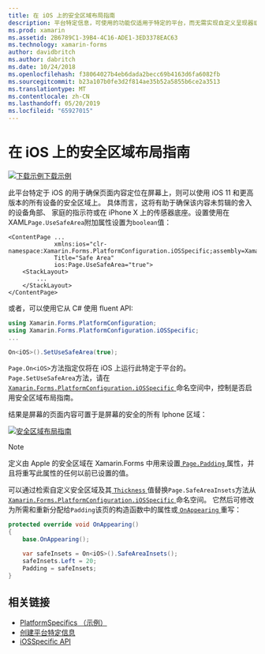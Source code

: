```yaml
---
title: 在 iOS 上的安全区域布局指南
description: 平台特定信息，可使用的功能仅适用于特定的平台，而无需实现自定义呈现器或效果。 本文介绍如何使用 iOS 特定于平台的以确保页面内容定位在屏幕上，则可以使用 iOS 11 和更高版本的所有设备的安全区域上。
ms.prod: xamarin
ms.assetid: 2B6789C1-39B4-4C16-ADE1-3ED3378EAC63
ms.technology: xamarin-forms
author: davidbritch
ms.author: dabritch
ms.date: 10/24/2018
ms.openlocfilehash: f38064027b4eb6dada2becc69b4163d6fa6082fb
ms.sourcegitcommit: b23a107b0fe3d2f814ae35b52a5855b6ce2a3513
ms.translationtype: MT
ms.contentlocale: zh-CN
ms.lasthandoff: 05/20/2019
ms.locfileid: "65927015"
---
```

# <a name="safe-area-layout-guide-on-ios"></a>在 iOS 上的安全区域布局指南

[![下载示例](~/media/shared/download.png)下载示例](https://developer.xamarin.com/samples/xamarin-forms/UserInterface/PlatformSpecifics/)

此平台特定于 iOS 的用于确保页面内容定位在屏幕上，则可以使用 iOS 11 和更高版本的所有设备的安全区域上。 具体而言，这将有助于确保该内容未剪辑的舍入的设备角部、 家庭的指示符或在 iPhone X 上的传感器底座。设置使用在 XAML`Page.UseSafeArea`附加属性设置为`boolean`值：

```xaml
<ContentPage ...
             xmlns:ios="clr-namespace:Xamarin.Forms.PlatformConfiguration.iOSSpecific;assembly=Xamarin.Forms.Core"
             Title="Safe Area"
             ios:Page.UseSafeArea="true">
    <StackLayout>
        ...
    </StackLayout>
</ContentPage>
```

或者，可以使用它从 C# 使用 fluent API:

```csharp
using Xamarin.Forms.PlatformConfiguration;
using Xamarin.Forms.PlatformConfiguration.iOSSpecific;
...

On<iOS>().SetUseSafeArea(true);
```

`Page.On<iOS>`方法指定仅将在 iOS 上运行此特定于平台的。 `Page.SetUseSafeArea`方法，请在[ `Xamarin.Forms.PlatformConfiguration.iOSSpecific` ](xref:Xamarin.Forms.PlatformConfiguration.iOSSpecific)命名空间中，控制是否启用安全区域布局指南。

结果是屏幕的页面内容可置于是屏幕的安全的所有 Iphone 区域：

[![](page-safe-area-images/safe-area-layout.png "安全区域布局指南")](page-safe-area-images/safe-area-layout-large.png#lightbox "安全区域布局指南")

> [!NOTE]
> 定义由 Apple 的安全区域在 Xamarin.Forms 中用来设置[ `Page.Padding` ](xref:Xamarin.Forms.Page.Padding)属性，并且将重写此属性的任何以前已设置的值。

可以通过检索自定义安全区域及其[ `Thickness` ](xref:Xamarin.Forms.Thickness)值替换`Page.SafeAreaInsets`方法从[ `Xamarin.Forms.PlatformConfiguration.iOSSpecific` ](xref:Xamarin.Forms.PlatformConfiguration.iOSSpecific)命名空间。 它然后可修改为所需和重新分配给`Padding`该页的构造函数中的属性或[ `OnAppearing` ](xref:Xamarin.Forms.Page.OnAppearing)重写：

```csharp
protected override void OnAppearing()
{
    base.OnAppearing();

    var safeInsets = On<iOS>().SafeAreaInsets();
    safeInsets.Left = 20;
    Padding = safeInsets;
}
```

## <a name="related-links"></a>相关链接

- [PlatformSpecifics （示例）](https://developer.xamarin.com/samples/xamarin-forms/UserInterface/PlatformSpecifics/)
- [创建平台特定信息](~/xamarin-forms/platform/platform-specifics/index.md#creating-platform-specifics)
- [iOSSpecific API](xref:Xamarin.Forms.PlatformConfiguration.iOSSpecific)
